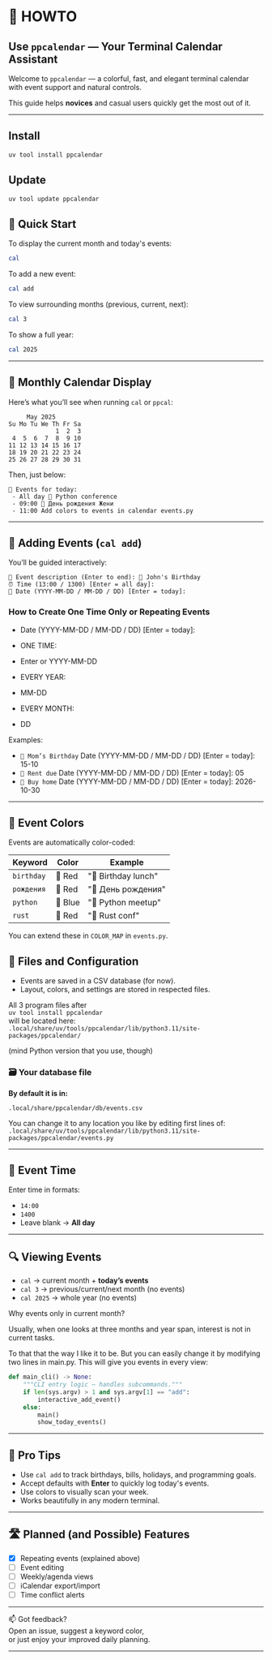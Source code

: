 # 📆 HOWTO 

## Use `ppcalendar` — Your Terminal Calendar Assistant

Welcome to `ppcalendar` — a colorful, fast, and elegant terminal calendar  
with event support and natural controls.

This guide helps **novices** and casual users quickly get the most out of it.

---

## Install

```bash
uv tool install ppcalendar
```

## Update

```bash
uv tool update ppcalendar
```

## 🚀 Quick Start

To display the current month and today's events:

```bash
cal
```

To add a new event:

```bash
cal add
```

To view surrounding months (previous, current, next):

```bash
cal 3
```

To show a full year:

```bash
cal 2025
```

---

## 📅 Monthly Calendar Display

Here’s what you’ll see when running `cal` or `ppcal`:

```
     May 2025      
Su Mo Tu We Th Fr Sa
             1  2  3
 4  5  6  7  8  9 10
11 12 13 14 15 16 17
18 19 20 21 22 23 24
25 26 27 28 29 30 31
```

Then, just below:

```
📅 Events for today:
 - All day 🔵 Python conference
 - 09:00 🔴 День рождения Жени
 - 11:00 Add colors to events in calendar events.py
```

---

## 📝 Adding Events (`cal add`)

You’ll be guided interactively:

```text
📌 Event description (Enter to end): 🎉 John's Birthday
⏰ Time (13:00 / 1300) [Enter = all day]: 
📅 Date (YYYY-MM-DD / MM-DD / DD) [Enter = today]: 
```

### How to Create One Time Only or Repeating Events

* Date (YYYY-MM-DD / MM-DD / DD) [Enter = today]:

* ONE TIME:
- Enter or YYYY-MM-DD

* EVERY YEAR:
- MM-DD

* EVERY MONTH:
- DD

Examples:

* `🎉 Mom’s Birthday` Date (YYYY-MM-DD / MM-DD / DD) [Enter = today]: 15-10
* `🎈 Rent due` Date (YYYY-MM-DD / MM-DD / DD) [Enter = today]: 05
* `🏡 Buy home` Date (YYYY-MM-DD / MM-DD / DD) [Enter = today]: 2026-10-30

---

## 🎨 Event Colors

Events are automatically color-coded:

| Keyword    | Color   | Example             |
| ---------- | ------- | ------------------- |
| `birthday` | 🔴 Red  | "🎉 Birthday lunch" |
| `рождения` | 🔴 Red  | "🎂 День рождения"  |
| `python`   | 🔵 Blue | "🐍 Python meetup"  |
| `rust`     | 🔴 Red  | "🦀 Rust conf"      |

You can extend these in `COLOR_MAP` in `events.py`.

## 📂 Files and Configuration

* Events are saved in a CSV database (for now).
* Layout, colors, and settings are stored in respected files.

All 3 program files after  
`uv tool install ppcalendar`  
will be located here:  
`.local/share/uv/tools/ppcalendar/lib/python3.11/site-packages/ppcalendar/`

(mind Python version that you use, though)

### 🗃️ Your database file

**By default it is in:**

`.local/share/ppcalendar/db/events.csv`

You can change it to any location you like by editing first lines of:
`.local/share/uv/tools/ppcalendar/lib/python3.11/site-packages/ppcalendar/events.py`

---

## 📍 Event Time

Enter time in formats:

* `14:00`
* `1400`
* Leave blank → **All day**

---

## 🔍 Viewing Events

* `cal` → current month + **today’s events**
* `cal 3` → previous/current/next month (no events)
* `cal 2025` → whole year (no events)

Why events only in current month?

Usually, when one looks at three months and year span, interest is not in
current tasks.

To that that the way I like it to be. But you can easily change it by modifying
two lines in main.py. This will give you events in every view:

```python
def main_cli() -> None:
    """CLI entry logic — handles subcommands."""
    if len(sys.argv) > 1 and sys.argv[1] == "add":
        interactive_add_event()
    else:
        main()
        show_today_events()
```

---

## 🧠 Pro Tips

* Use `cal add` to track birthdays, bills, holidays, and programming goals.
* Accept defaults with **Enter** to quickly log today's events.
* Use colors to visually scan your week.
* Works beautifully in any modern terminal.

---

## 🛣️ Planned (and Possible) Features

* [x] Repeating events (explained above)
* [ ] Event editing
* [ ] Weekly/agenda views
* [ ] iCalendar export/import
* [ ] Time conflict alerts

---

📫 Got feedback?  
Open an issue, suggest a keyword color,  
or just enjoy your improved daily planning.

---

